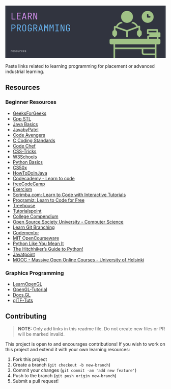 ![Intro](banner.png)

Paste links related to learning programming for placement or advanced industrial learning.



## Resources

### Beginner Resources
* [GeeksForGeeks](https://www.geeksforgeeks.org/)
* [Cpp STL](https://www.tutorialspoint.com/cpp_standard_library/index.htm)
* [Java Basics](https://www.tutorialspoint.com/java/index.htm)
* [JavabyPatel](https://javabypatel.blogspot.com/)
* [Code Avengers](https://www.codeavengers.com/)
* [C Coding Standards](https://users.ece.cmu.edu/~eno/coding/CCodingStandard.html#pnames)
* [Code Chef](https://www.codechef.com/)
* [CSS-Tricks](https://css-tricks.com/)
* [W3Schools](https://www.w3schools.com/)
* [Python Basics](https://www.w3schools.com/python/)
* [CS50x](https://cs50.harvard.edu/x/2021/)
* [HowToDoInJava](https://howtodoinjava.com/)
* [Codecademy - Learn to code](https://www.codecademy.com/)
* [freeCodeCamp](https://www.freecodecamp.org)
* [Exercism](https://exercism.org/)
* [Scrimba.com: Learn to Code with Interactive Tutorials](https://scrimba.com)
* [Programiz: Learn to Code for Free](https://programiz.com)
* [Treehouse](https://teamtreehouse.com/)
* [Tutorialspoint](https://tutorialspoint.com)
* [College Compendium](https://collegecompendium.org/)
* [Open Source Society University - Computer Science](https://github.com/ossu/computer-science)
* [Learn Git Branching](https://learngitbranching.js.org/)
* [Codementor](https://www.codementor.io/)
* [MIT OpenCourseware](https://ocw.mit.edu/courses/electrical-engineering-and-computer-science/)
* [Python Like You Mean It](https://www.pythonlikeyoumeanit.com/)
* [The Hitchhiker’s Guide to Python!](https://python-guide.readthedocs.io/en/latest/)
* [Javatpoint](https://www.javatpoint.com/)
* [MOOC - Massive Open Online Courses - University of Helsinki](https://www.mooc.fi/en/)

### Graphics Programming
* [LearnOpenGL](https://learnopengl.com/)
* [OpenGL-Tutorial](http://www.opengl-tutorial.org/)
* [Docs.GL](http://docs.gl/)
* [glTF-Tuts](https://github.com/KhronosGroup/glTF-Tutorials)

## Contributing
> **NOTE:** Only add links in this readme file. Do not create new files or PR will be marked invalid.

This project is open to and encourages contributions!  If you wish to work on this project and extend it with your own learning resources:

1.  Fork this project
2.  Create a branch (`git checkout -b new-branch`)
3.  Commit your changes (`git commit -am 'add new feature'`)
4.  Push to the branch (`git push origin new-branch`)
5.  Submit a pull request!
